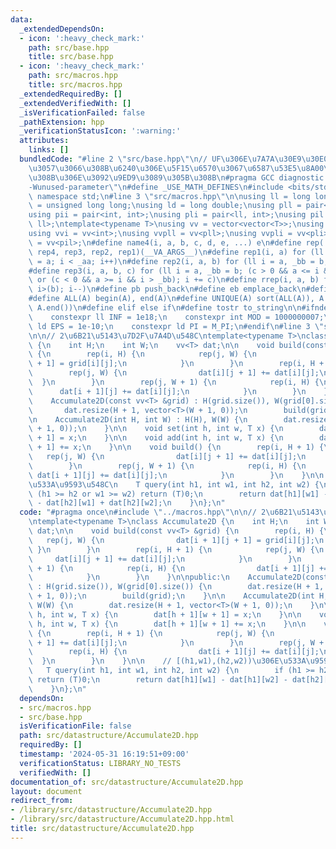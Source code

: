 ```yaml
---
data:
  _extendedDependsOn:
  - icon: ':heavy_check_mark:'
    path: src/base.hpp
    title: src/base.hpp
  - icon: ':heavy_check_mark:'
    path: src/macros.hpp
    title: src/macros.hpp
  _extendedRequiredBy: []
  _extendedVerifiedWith: []
  _isVerificationFailed: false
  _pathExtension: hpp
  _verificationStatusIcon: ':warning:'
  attributes:
    links: []
  bundledCode: "#line 2 \"src/base.hpp\"\n// UF\u306E\u7A7A\u30E9\u30E0\u30C0\u6E21\
    \u3057\u3066\u308B\u6240\u306E\u5F15\u6570\u3067\u6587\u53E5\u8A00\u308F\u308C\
    \u308B\u306E\u3092\u9ED9\u3089\u305B\u308B\n#pragma GCC diagnostic ignored \"\
    -Wunused-parameter\"\n#define _USE_MATH_DEFINES\n#include <bits/stdc++.h>\nusing\
    \ namespace std;\n#line 3 \"src/macros.hpp\"\n\nusing ll = long long;\nusing ull\
    \ = unsigned long long;\nusing ld = long double;\nusing pll = pair<ll, ll>;\n\
    using pii = pair<int, int>;\nusing pli = pair<ll, int>;\nusing pil = pair<int,\
    \ ll>;\ntemplate<typename T>\nusing vv = vector<vector<T>>;\nusing vvl = vv<ll>;\n\
    using vvi = vv<int>;\nusing vvpll = vv<pll>;\nusing vvpli = vv<pli>;\nusing vvpil\
    \ = vv<pil>;\n#define name4(i, a, b, c, d, e, ...) e\n#define rep(...) name4(__VA_ARGS__,\
    \ rep4, rep3, rep2, rep1)(__VA_ARGS__)\n#define rep1(i, a) for (ll i = 0, _aa\
    \ = a; i < _aa; i++)\n#define rep2(i, a, b) for (ll i = a, _bb = b; i < _bb; i++)\n\
    #define rep3(i, a, b, c) for (ll i = a, _bb = b; (c > 0 && a <= i && i < _bb)\
    \ or (c < 0 && a >= i && i > _bb); i += c)\n#define rrep(i, a, b) for (ll i=(a);\
    \ i>(b); i--)\n#define pb push_back\n#define eb emplace_back\n#define mkp make_pair\n\
    #define ALL(A) begin(A), end(A)\n#define UNIQUE(A) sort(ALL(A)), A.erase(unique(ALL(A)),\
    \ A.end())\n#define elif else if\n#define tostr to_string\n\n#ifndef CONSTANTS\n\
    \    constexpr ll INF = 1e18;\n    constexpr int MOD = 1000000007;\n    constexpr\
    \ ld EPS = 1e-10;\n    constexpr ld PI = M_PI;\n#endif\n#line 3 \"src/datastructure/Accumulate2D.hpp\"\
    \n\n// 2\u6B21\u5143\u7D2F\u7A4D\u548C\ntemplate<typename T>\nclass Accumulate2D\
    \ {\n    int H;\n    int W;\n    vv<T> dat;\n\n    void build(const vv<T> &grid)\
    \ {\n        rep(i, H) {\n            rep(j, W) {\n                dat[i + 1][j\
    \ + 1] = grid[i][j];\n            }\n        }\n        rep(i, H + 1) {\n    \
    \        rep(j, W) {\n                dat[i][j + 1] += dat[i][j];\n          \
    \  }\n        }\n        rep(j, W + 1) {\n            rep(i, H) {\n          \
    \      dat[i + 1][j] += dat[i][j];\n            }\n        }\n    }\n\npublic:\n\
    \    Accumulate2D(const vv<T> &grid) : H(grid.size()), W(grid[0].size()) {\n \
    \       dat.resize(H + 1, vector<T>(W + 1, 0));\n        build(grid);\n    }\n\
    \n    Accumulate2D(int H, int W) : H(H), W(W) {\n        dat.resize(H + 1, vector<T>(W\
    \ + 1, 0));\n    }\n\n    void set(int h, int w, T x) {\n        dat[h + 1][w\
    \ + 1] = x;\n    }\n\n    void add(int h, int w, T x) {\n        dat[h + 1][w\
    \ + 1] += x;\n    }\n\n    void build() {\n        rep(i, H + 1) {\n         \
    \   rep(j, W) {\n                dat[i][j + 1] += dat[i][j];\n            }\n\
    \        }\n        rep(j, W + 1) {\n            rep(i, H) {\n               \
    \ dat[i + 1][j] += dat[i][j];\n            }\n        }\n    }\n\n    // [(h1,w1),(h2,w2))\u306E\
    \u533A\u9593\u548C\n    T query(int h1, int w1, int h2, int w2) {\n        if\
    \ (h1 >= h2 or w1 >= w2) return (T)0;\n        return dat[h1][w1] - dat[h1][w2]\
    \ - dat[h2][w1] + dat[h2][w2];\n    }\n};\n"
  code: "#pragma once\n#include \"../macros.hpp\"\n\n// 2\u6B21\u5143\u7D2F\u7A4D\u548C\
    \ntemplate<typename T>\nclass Accumulate2D {\n    int H;\n    int W;\n    vv<T>\
    \ dat;\n\n    void build(const vv<T> &grid) {\n        rep(i, H) {\n         \
    \   rep(j, W) {\n                dat[i + 1][j + 1] = grid[i][j];\n           \
    \ }\n        }\n        rep(i, H + 1) {\n            rep(j, W) {\n           \
    \     dat[i][j + 1] += dat[i][j];\n            }\n        }\n        rep(j, W\
    \ + 1) {\n            rep(i, H) {\n                dat[i + 1][j] += dat[i][j];\n\
    \            }\n        }\n    }\n\npublic:\n    Accumulate2D(const vv<T> &grid)\
    \ : H(grid.size()), W(grid[0].size()) {\n        dat.resize(H + 1, vector<T>(W\
    \ + 1, 0));\n        build(grid);\n    }\n\n    Accumulate2D(int H, int W) : H(H),\
    \ W(W) {\n        dat.resize(H + 1, vector<T>(W + 1, 0));\n    }\n\n    void set(int\
    \ h, int w, T x) {\n        dat[h + 1][w + 1] = x;\n    }\n\n    void add(int\
    \ h, int w, T x) {\n        dat[h + 1][w + 1] += x;\n    }\n\n    void build()\
    \ {\n        rep(i, H + 1) {\n            rep(j, W) {\n                dat[i][j\
    \ + 1] += dat[i][j];\n            }\n        }\n        rep(j, W + 1) {\n    \
    \        rep(i, H) {\n                dat[i + 1][j] += dat[i][j];\n          \
    \  }\n        }\n    }\n\n    // [(h1,w1),(h2,w2))\u306E\u533A\u9593\u548C\n \
    \   T query(int h1, int w1, int h2, int w2) {\n        if (h1 >= h2 or w1 >= w2)\
    \ return (T)0;\n        return dat[h1][w1] - dat[h1][w2] - dat[h2][w1] + dat[h2][w2];\n\
    \    }\n};\n"
  dependsOn:
  - src/macros.hpp
  - src/base.hpp
  isVerificationFile: false
  path: src/datastructure/Accumulate2D.hpp
  requiredBy: []
  timestamp: '2024-05-31 16:19:51+09:00'
  verificationStatus: LIBRARY_NO_TESTS
  verifiedWith: []
documentation_of: src/datastructure/Accumulate2D.hpp
layout: document
redirect_from:
- /library/src/datastructure/Accumulate2D.hpp
- /library/src/datastructure/Accumulate2D.hpp.html
title: src/datastructure/Accumulate2D.hpp
---
```

